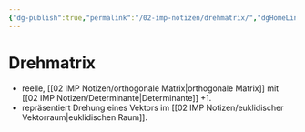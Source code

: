 ```yaml
---
{"dg-publish":true,"permalink":"/02-imp-notizen/drehmatrix/","dgHomeLink":true,"dgPassFrontmatter":false}
---
```


# Drehmatrix
- reelle, [[02 IMP Notizen/orthogonale Matrix|orthogonale Matrix]] mit [[02 IMP Notizen/Determinante|Determinante]] +1. 
- repräsentiert Drehung eines Vektors im [[02 IMP Notizen/euklidischer Vektorraum|euklidischen Raum]].


